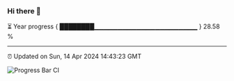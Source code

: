 ### Hi there 👋

⏳ Year progress { ████████▁▁▁▁▁▁▁▁▁▁▁▁▁▁▁▁▁▁▁▁▁▁ } 28.58 %

---

⏰ Updated on Sun, 14 Apr 2024 14:43:23 GMT

![Progress Bar CI](https://github.com/liununu/liununu/workflows/Progress%20Bar%20CI/badge.svg)
